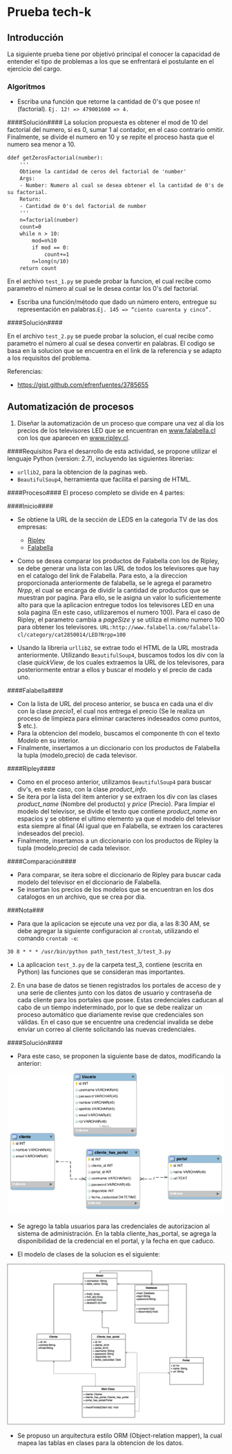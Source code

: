 # Prueba tech-k

## Introducción
La siguiente prueba tiene por objetivó principal el conocer la capacidad de entender el tipo de problemas a los que se enfrentará el postulante en el ejercicio del cargo.

### Algoritmos

* Escriba una función que retorne la cantidad de 0's que posee n! (factorial). `Ej. 12! => 479001600 => 4.`

####Solución####
La solucion propuesta es obtener el mod de 10 del factorial del numero, si es 0, sumar 1 al contador, en el caso contrario omitir. Finalmente, se divide el numero en 10 y se repite el proceso hasta que el numero sea menor a 10.
```
ddef getZerosFactorial(number):
    '''
    Obtiene la cantidad de ceros del factorial de 'number'
    Args:
    - Number: Numero al cual se desea obtener el la cantidad de 0's de su factorial.
    Return:
    - Cantidad de 0's del factorial de number
    '''
    n=factorial(number)
    count=0
    while n > 10:
        mod=n%10
        if mod == 0:
            count+=1
        n=long(n/10)
    return count

```

En el archivo `test_1.py` se puede probar la funcion, el cual recibe como parametro el número al cual se le desea contar los 0's del factorial.


* Escriba una función/método que dado un número entero, entregue su representación en palabras.```Ej. 145 => “ciento cuarenta y cinco”.```

####Solución####

En el archivo `test_2.py` se puede probar la solucion, el cual recibe como parametro el número al cual se desea convertir en palabras. El codigo se basa en la solucion que se encuentra en el link de la referencia y se adapto a los requisitos del problema.


Referencias:
- https://gist.github.com/efrenfuentes/3785655




## Automatización de procesos
1. Diseñar la automatización de un proceso que compare una vez al día
los precios de los televisores LED que se encuentran en
www.falabella.cl con los que aparecen en www.ripley.cl.

####Requisitos
Para el desarrollo de esta actividad, se propone utilizar el lenguaje Python (version: 2.7), incluyendo las siguientes librerias:
* ```urllib2```, para la obtencion de la paginas web.
* ```BeautifulSoup4```, herramienta que facilita el parsing de HTML.


####Proceso####
El proceso completo se divide en 4 partes:

####Inicio####
* Se obtiene la URL de la sección de LEDS en la categoria TV de las dos empresas:
    * [Ripley](http://www.ripley.cl/ripley-chile/tecnologia/tv/led)
    * [Falabella](http://www.falabella.com/falabella-cl/category/cat2850014/LED)

* Como se desea comparar los productos de Falabella con los de Ripley, se debe generar una lista con las URL de todos los televisores que hay en el catalogo del link de Falabella. Para esto, a la direccion proporcionada anteriormente de falabella, se le agrega el parametro *Nrpp*, el cual se encarga de dividir la cantidad de productos que se muestran por pagina. Para ello, se le asigna un valor lo suficientemente alto para que la aplicacion entregue todos los televisores LED en una sola pagina (En este caso, utilizaremos el numero 100). Para el caso de Ripley, el parametro cambia a *pageSize* y se utiliza el mismo numero 100 para obtener los televisores.
` URL:http://www.falabella.com/falabella-cl/category/cat2850014/LED?Nrpp=100 `

* Usando la libreria ```urllib2```, se extrae todo el HTML de la URL mostrada anteriormente. Utilizando `BeautifulSoup4`, buscamos todos los div con la clase *quickView*, de los cuales extraemos la URL de los televisores, para posteriormente entrar a ellos y buscar el modelo y el precio de cada uno.

####Falabella####
* Con la lista de URL del proceso anterior, se busca en cada una el div con la clase *precio1*, el cual nos entrega el precio (Se le realiza un proceso de limpieza para eliminar caracteres indeseados como puntos, $ etc.).
* Para la obtencion del modelo, buscamos el componente th con el texto *Modelo* en su interior.
* Finalmente, insertamos a un diccionario con los productos de Falabella la tupla (modelo,precio) de cada televisor.


####Ripley####
* Como en el proceso anterior, utilizamos `BeautifulSoup4` para buscar div's, en este caso, con la clase *product_info*.
* Se itera por la lista del item anterior y se extraen los div con las clases *product_name* (Nombre del producto) y *price* (Precio). Para limpiar el modelo del televisor, se divide el texto que contiene *product_name* en espacios y se obtiene el ultimo elemento ya que el modelo del televisor esta siempre al final (Al igual que en Falabella, se extraen los caracteres indeseados del precio).
* Finalmente, insertamos a un diccionario con los productos de Ripley la tupla (modelo,precio) de cada televisor.

####Comparación####
* Para comparar, se itera sobre el diccionario de Ripley para buscar cada modelo del televisor en el diccionario de Falabella.
* Se insertan los precios de los modelos que se encuentran en los dos catalogos en un archivo, que se crea por dia.

###Nota###
* Para que la aplicacion se ejecute una vez por dia, a las 8:30 AM, se debe agregar la siguiente configuracion al `crontab`, utilizando el comando `crontab -e`:

```
30 8 * * * /usr/bin/python path_test/test_3/test_3.py
```
* La aplicacion `test_3.py` de la carpeta test_3, contiene (escrita en Python) las funciones que se consideran mas importantes.


2. En una base de datos se tienen registrados los portales de acceso de
y una serie de clientes junto con los datos de usuario y contraseña
de cada cliente para los portales que posee. Estas credenciales
caducan al cabo de un tiempo indeterminado, por lo que se debe
realizar un proceso automático que diariamente revise que
credenciales son válidas. En el caso que se encuentre una credencial
invalida se debe enviar un correo al cliente solicitando las nuevas
credenciales.

####Solución####

* Para este caso, se proponen la siguiente base de datos, modificando la anterior:

![BDD](techk.png)

* Se agrego la tabla usuarios para las credenciales de autorizacion al sistema de administración. En la tabla cliente_has_portal, se agrega la disponibilidad de la credencial en el portal, y la fecha en que caduco.

* El modelo de clases de la solucion es el siguiente:

![CLASS](class_diagram.png)

* Se propuso un arquitectura estilo ORM (Object-relation mapper), la cual mapea las tablas en clases para la obtencion de los datos.
